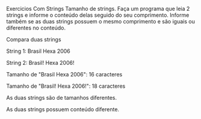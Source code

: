  Exercicios Com Strings
 Tamanho de strings.  Faça um programa que leia 2 strings e informe o conteúdo delas seguido do seu comprimento. Informe também se as duas strings possuem o mesmo comprimento e são iguais ou diferentes no conteúdo. 
 
 Compara duas strings
 
 String 1: Brasil Hexa 2006
 
 String 2: Brasil! Hexa 2006! 
 
 Tamanho de "Brasil Hexa 2006": 16 caracteres
 
 Tamanho de "Brasil! Hexa 2006!": 18 caracteres 
 
 As duas strings são de tamanhos diferentes. 
 
 As duas strings possuem conteúdo diferente.
